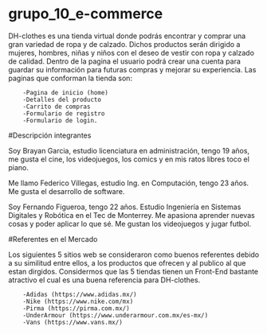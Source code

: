 # grupo_10_e-commerce

DH-clothes es una tienda virtual donde podrás encontrar y comprar una gran variedad de ropa y de calzado. Dichos productos serán dirigido a mujeres, hombres, niñas y niños con el deseo de vestir con ropa y calzado de calidad. Dentro de la pagina el usuario podrá crear una cuenta para guardar su información para futuras compras y mejorar su experiencia. Las paginas que conforman la tienda son: 

        -Pagina de inicio (home)
        -Detalles del producto
        -Carrito de compras
        -Formulario de registro
        -Formulario de login.

#Descripción integrantes

Soy Brayan Garcia, estudio licenciatura en administración, tengo 19 años, me gusta el cine, los videojuegos, los comics y en mis ratos libres toco el piano.

Me llamo Federico Villegas, estudio Ing. en Computación, tengo 23 años. Me gusta el desarrollo de software.

Soy Fernando Figueroa, tengo 22 años. Estudio Ingeniería en Sistemas Digitales y Robótica en el Tec de Monterrey. Me apasiona aprender nuevas cosas y poder aplicar lo que sé. Me gustan los videojuegos y jugar futbol.

#Referentes en el Mercado

Los siguientes 5 sitios web se consideraron como buenos referentes debido a su similitud entre ellos, a los productos que ofrecen y al publico al que estan dirgidos. Considermos que las 5 tiendas tienen un Front-End bastante atractivo el cual es una buena referencia para DH-clothes.

        -Adidas (https://www.adidas.mx/)
        -Nike (https://www.nike.com/mx)
        -Pirma (https://pirma.com.mx/)
        -UnderArmour (https://www.underarmour.com.mx/es-mx/)
        -Vans (https://www.vans.mx/)
